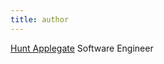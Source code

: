 ```yaml
---
title: author
---
```


 <a href="https://www.huntcodes.co" target="_blank">Hunt Applegate</a>
 Software Engineer
 
